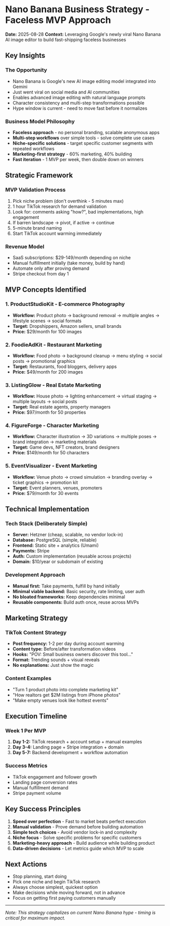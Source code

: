 # Nano Banana Business Strategy - Faceless MVP Approach

**Date:** 2025-08-28
**Context:** Leveraging Google's newly viral Nano Banana AI image editor to build fast-shipping faceless businesses

## Key Insights

### The Opportunity
- Nano Banana is Google's new AI image editing model integrated into Gemini
- Just went viral on social media and AI communities
- Enables advanced image editing with natural language prompts
- Character consistency and multi-step transformations possible
- Hype window is current - need to move fast before it normalizes

### Business Model Philosophy
- **Faceless approach** - no personal branding, scalable anonymous apps
- **Multi-step workflows** over simple tools - solve complete use cases
- **Niche-specific solutions** - target specific customer segments with repeated workflows
- **Marketing-first strategy** - 60% marketing, 40% building
- **Fast iteration** - 1 MVP per week, then double down on winners

## Strategic Framework

### MVP Validation Process
1. Pick niche problem (don't overthink - 5 minutes max)
2. 1 hour TikTok research for demand validation
3. Look for: comments asking "how?", bad implementations, high engagement
4. If barren landscape → pivot, if active → continue
5. 5-minute brand naming
6. Start TikTok account warming immediately

### Revenue Model
- SaaS subscriptions: $29-149/month depending on niche
- Manual fulfillment initially (take money, build by hand)
- Automate only after proving demand
- Stripe checkout from day 1

## MVP Concepts Identified

### 1. ProductStudioKit - E-commerce Photography
- **Workflow:** Product photo → background removal → multiple angles → lifestyle scenes → social formats
- **Target:** Dropshippers, Amazon sellers, small brands
- **Price:** $29/month for 100 images

### 2. FoodieAdKit - Restaurant Marketing
- **Workflow:** Food photo → background cleanup → menu styling → social posts → promotional graphics
- **Target:** Restaurants, food bloggers, delivery apps
- **Price:** $49/month for 200 images

### 3. ListingGlow - Real Estate Marketing
- **Workflow:** House photo → lighting enhancement → virtual staging → multiple layouts → social posts
- **Target:** Real estate agents, property managers
- **Price:** $97/month for 50 properties

### 4. FigureForge - Character Marketing
- **Workflow:** Character illustration → 3D variations → multiple poses → brand integration → marketing materials
- **Target:** Game devs, NFT creators, brand designers
- **Price:** $149/month for 50 characters

### 5. EventVisualizer - Event Marketing
- **Workflow:** Venue photo → crowd simulation → branding overlay → ticket graphics → promotion kit
- **Target:** Event planners, venues, promoters
- **Price:** $79/month for 30 events

## Technical Implementation

### Tech Stack (Deliberately Simple)
- **Server:** Hetzner (cheap, scalable, no vendor lock-in)
- **Database:** PostgreSQL (simple, reliable)
- **Frontend:** Static site + analytics (Umami)
- **Payments:** Stripe
- **Auth:** Custom implementation (reusable across projects)
- **Domain:** $10/year or subdomain of existing

### Development Approach
- **Manual first:** Take payments, fulfill by hand initially
- **Minimal viable backend:** Basic security, rate limiting, user auth
- **No bloated frameworks:** Keep dependencies minimal
- **Reusable components:** Build auth once, reuse across MVPs

## Marketing Strategy

### TikTok Content Strategy
- **Post frequency:** 1-2 per day during account warming
- **Content type:** Before/after transformation videos
- **Hooks:** "POV: Small business owners discover this tool..."
- **Format:** Trending sounds + visual reveals
- **No explanations:** Just show the magic

### Content Examples
- "Turn 1 product photo into complete marketing kit"
- "How realtors get $2M listings from iPhone photos"
- "Make empty venues look like hottest events"

## Execution Timeline

### Week 1 Per MVP
1. **Day 1-2:** TikTok research + account setup + manual examples
2. **Day 3-4:** Landing page + Stripe integration + domain
3. **Day 5-7:** Backend development + workflow automation

### Success Metrics
- TikTok engagement and follower growth
- Landing page conversion rates
- Manual fulfillment demand
- Stripe payment volume

## Key Success Principles

1. **Speed over perfection** - Fast to market beats perfect execution
2. **Manual validation** - Prove demand before building automation
3. **Simple tech choices** - Avoid vendor lock-in and complexity
4. **Niche focus** - Solve specific problems for specific customers
5. **Marketing-heavy approach** - Build audience while building product
6. **Data-driven decisions** - Let metrics guide which MVP to scale

## Next Actions

- Stop planning, start doing
- Pick one niche and begin TikTok research
- Always choose simplest, quickest option
- Make decisions while moving forward, not in advance
- Focus on getting first paying customers manually

---

*Note: This strategy capitalizes on current Nano Banana hype - timing is critical for maximum impact.*